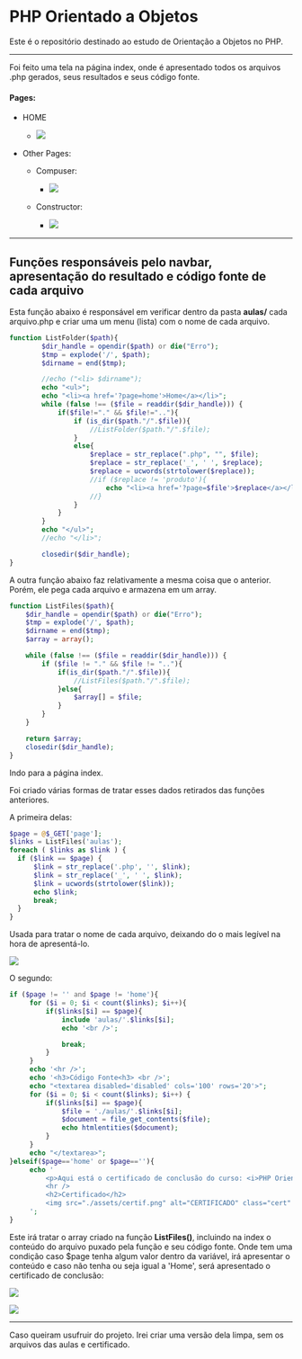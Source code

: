 # PHP Orientado a Objetos

Este é o repositório destinado ao estudo de Orientação a Objetos no PHP.

---

Foi feito uma tela na página index, onde é apresentado todos os arquivos .php gerados, seus resultados e seus código fonte.

#### Pages:

- HOME
  
  - ![](https://imgur.com/kTPVR6Y)

- Other Pages:
  
  - Compuser:
    
    - ![](https://i.imgur.com/qZUcjnJ.png)
  
  - Constructor:
    
    - ![](https://i.imgur.com/BI9gEBm.png)

---

## Funções responsáveis pelo navbar, apresentação do resultado e código fonte de cada arquivo

Esta função abaixo é responsável em verificar dentro da pasta **aulas/** cada arquivo.php e criar uma um menu (lista) com o nome de cada arquivo.

```php
function ListFolder($path){
        $dir_handle = opendir($path) or die("Erro");
        $tmp = explode('/', $path);
        $dirname = end($tmp);

        //echo ("<li> $dirname");
        echo "<ul>";
        echo "<li><a href='?page=home'>Home</a></li>";
        while (false !== ($file = readdir($dir_handle))) {
            if($file!="." && $file!=".."){
                if (is_dir($path."/".$file)){
                    //ListFolder($path."/".$file);
                }
                else{
                    $replace = str_replace(".php", "", $file);
                    $replace = str_replace('_', ' ', $replace);
                    $replace = ucwords(strtolower($replace));
                    //if ($replace != 'produto'){
                        echo "<li><a href='?page=$file'>$replace</a></li>";
                    //}
                }
            }
        }
        echo "</ul>";
        //echo "</li>";

        closedir($dir_handle);
}
```

A outra função abaixo faz relativamente a mesma coisa que o anterior. Porém, ele pega cada arquivo e armazena em um array.

```php
function ListFiles($path){
    $dir_handle = opendir($path) or die("Erro");
    $tmp = explode('/', $path);
    $dirname = end($tmp);
    $array = array();

    while (false !== ($file = readdir($dir_handle))) {
        if ($file != "." && $file != ".."){
            if(is_dir($path."/".$file)){
                //ListFiles($path."/".$file);
            }else{
                $array[] = $file;
            }
        }
    }

    return $array;
    closedir($dir_handle);
}
```

Indo para a página index.

Foi criado várias formas de tratar esses dados retirados das funções anteriores.

A primeira delas:

```php
$page = @$_GET['page'];
$links = ListFiles('aulas');
foreach ( $links as $link ) {
  if ($link == $page) {
      $link = str_replace('.php', '', $link);
      $link = str_replace('_', ' ', $link);
      $link = ucwords(strtolower($link));
      echo $link;
      break;
  }
}
```

Usada para tratar o nome de cada arquivo, deixando do o mais legível na hora de apresentá-lo.

![](https://i.imgur.com/lV5VTZY.png)

O segundo:

```php
if ($page != '' and $page != 'home'){
     for ($i = 0; $i < count($links); $i++){
         if($links[$i] == $page){
             include 'aulas/'.$links[$i];
             echo '<br />';

             break;
         }
     }
     echo '<hr />';
     echo '<h3>Código Fonte<h3> <br />';
     echo "<textarea disabled='disabled' cols='100' rows='20'>";
     for ($i = 0; $i < count($links); $i++) {
         if($links[$i] == $page){
             $file = './aulas/'.$links[$i];
             $document = file_get_contents($file);
             echo htmlentities($document);
         }
     }
     echo "</textarea>";
}elseif($page=='home' or $page==''){
     echo '
         <p>Aqui está o certificado de conclusão do curso: <i>PHP Orientado a Objetos</i></p>
         <hr />
         <h2>Certificado</h2>
         <img src="./assets/certif.png" alt="CERTIFICADO" class="cert" disabled="disabled" />
     ';
}
```

Este irá tratar o array criado na função **ListFiles()**, incluindo na index o conteúdo do arquivo puxado pela função e seu código fonte. Onde tem uma condição caso $page tenha algum valor dentro da variável, irá apresentar o conteúdo e caso não tenha ou seja igual a 'Home', será apresentado o certificado de conclusão:

![](https://i.imgur.com/oStsUow.png)

![](https://i.imgur.com/UwcEckF.png)

---

Caso queiram usufruir do projeto. Irei criar uma versão dela limpa, sem os arquivos das aulas e certificado.
